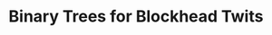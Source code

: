---
layout: post
title: Binary Trees for Blockhead Twits
description: join me on a journey to competency
summary: perfect for representing false dichotomies in memory
tags: coding learning leetcode AS4AS
---